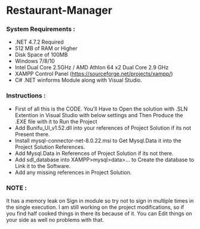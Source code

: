 # Restaurant-Manager 

 ### System Requirements :
 
  - .NET 4.7.2 Required
  - 512 MB of RAM or Higher 
  - Disk Space of 100MB
  - Windows 7/8/10
  - Intel Dual Core 2.5GHz / AMD Athlon 64 x2 Dual Core 2.9 GHz
  - XAMPP Control Panel (https://sourceforge.net/projects/xampp/)
  - C# .NET winforms Module along with Visual Studio.
  
 
 ### Instructions :
  - First of all this is the CODE. You'll Have to Open the solution with .SLN Extention in Visual Studio with below settings and Then Produce the .EXE file with it to       Run the Project
  - Add Bunifu_UI_v1.52.dll into your references of Project Solution if its not Present there.
  - Install mysql-connector-net-8.0.22.msi to Get Mysql.Data it into the Project Solution References.
  - Add Mysql.Data in References of Project Solution if its not there.
  - Add sdl_database into XAMPP>mysql>data>... to Create the database to Link it to the Software.
  - Add any missing references in Project Solution.

### NOTE : 
 It has a memory leak on Sign in module so try not to sign in multiple times in the single execution.
 I am still working on the project modifications, so if you find half cooked things in there its because of it.
 You can Edit things on your side as well no problems with that.
   
